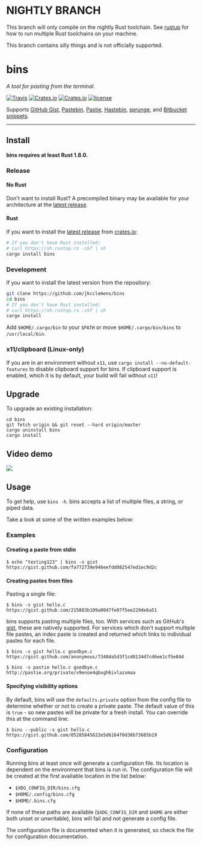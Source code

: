# NIGHTLY BRANCH

This branch will only compile on the nightly Rust toolchain. See [rustup](https://www.rustup.rs/) for how to run 
multiple Rust toolchains on your machine.

This branch contains silly things and is not officially supported.

# bins

*A tool for pasting from the terminal.*

[![Travis](https://img.shields.io/travis/jkcclemens/bins/master.svg?maxAge=2592000)](https://travis-ci.org/jkcclemens/bins)
[![Crates.io](https://img.shields.io/crates/v/bins.svg?maxAge=2592000)](https://crates.io/crates/bins)
[![Crates.io](https://img.shields.io/crates/d/bins.svg?maxAge=2592000)](https://crates.io/crates/bins)
[![license](https://img.shields.io/github/license/jkcclemens/bins.svg?maxAge=2592000)](https://github.com/jkcclemens/bins/blob/master/LICENSE)

 Supports [GitHub Gist](https://gist.github.com/), [Pastebin](http://pastebin.com/), [Pastie](http://pastie.org),
 [Hastebin](http://hastebin.com/), [sprunge](http://sprunge.us/),
 and [Bitbucket snippets](https://bitbucket.org/snippets/).

---

## Install

**bins requires at least Rust 1.8.0.**

### Release

#### No Rust

Don't want to install Rust? A precompiled binary may be available for your architecture at the
[latest release](https://github.com/jkcclemens/bins/releases/latest).

#### Rust

If you want to install the [latest release](https://crates.io/crates/bins) from
[crates.io](https://crates.io/):

```sh
# If you don't have Rust installed:
# curl https://sh.rustup.rs -sSf | sh
cargo install bins
```

### Development

If you want to install the latest version from the repository:

```sh
git clone https://github.com/jkcclemens/bins
cd bins
# If you don't have Rust installed:
# curl https://sh.rustup.rs -sSf | sh
cargo install
```

Add `$HOME/.cargo/bin` to your `$PATH` or move `$HOME/.cargo/bin/bins` to `/usr/local/bin`.

### x11/clipboard (Linux-only)

If you are in an environment without `x11`, use `cargo install --no-default-features` to disable clipboard support for
bins. If clipboard support is enabled, which it is by default, your build will fail without `x11`!

## Upgrade

To upgrade an existing installation:

```
cd bins
git fetch origin && git reset --hard origin/master
cargo uninstall bins
cargo install
```

## Video demo

[![](https://asciinema.org/a/48288.png)](https://asciinema.org/a/48288)

## Usage

To get help, use `bins -h`. bins accepts a list of multiple files, a string, or piped data.

Take a look at some of the written examples below:

### Examples

#### Creating a paste from stdin

```shell
$ echo "testing123" | bins -s gist
https://gist.github.com/fa772739e946eefdd082547ed1ec9d2c
```

#### Creating pastes from files

Pasting a single file:

```
$ bins -s gist hello.c
https://gist.github.com/215883b109a0047fe07f5ee229de6a51
```

bins supports pasting multiple files, too. With services such as GitHub's [gist](https://gist.github.com), these are natively supported. For services which don't support multiple file pastes, an index paste is created and returned which links to individual pastes for each file.

```
$ bins -s gist hello.c goodbye.c 
https://gist.github.com/anonymous/7348da5d3f1cd8134d7cd6ee1cf5e84d
```

```
$ bins -s pastie hello.c goodbye.c
http://pastie.org/private/v9enoe4qbxgh6ivlazxmaa
```

#### Specifying visibility options

By default, bins will use the `defaults.private` option from the config file to determine whether or not to create a private paste. The default value of this is `true` - so new pastes will be private for a fresh install. You can override this at the command line:

```
$ bins --public -s gist hello.c 
https://gist.github.com/05285845622e5d6164f0d36b73685b19
```

### Configuration

Running bins at least once will generate a configuration file. Its location is dependent on the environment that bins is
run in. The configuration file will be created at the first available location in the list below:

- `$XDG_CONFIG_DIR/bins.cfg`
- `$HOME/.config/bins.cfg`
- `$HOME/.bins.cfg`

If none of these paths are available (`$XDG_CONFIG_DIR` and `$HOME` are either both unset or unwritable), bins will fail
and not generate a config file.

The configuration file is documented when it is generated, so check the file for configuration documentation.
